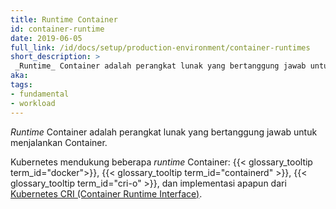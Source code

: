 ```yaml
---
title: Runtime Container
id: container-runtime
date: 2019-06-05
full_link: /id/docs/setup/production-environment/container-runtimes
short_description: >
 _Runtime_ Container adalah perangkat lunak yang bertanggung jawab untuk menjalankan Container.
aka:
tags:
- fundamental
- workload
---
```

_Runtime_ Container adalah perangkat lunak yang bertanggung jawab untuk menjalankan Container.

<!--more-->

Kubernetes mendukung beberapa _runtime_ Container: {{< glossary_tooltip term_id="docker">}}, {{< glossary_tooltip term_id="containerd" >}}, {{< glossary_tooltip term_id="cri-o" >}}, dan implementasi apapun dari [Kubernetes CRI (Container Runtime Interface)](https://github.com/kubernetes/community/blob/master/contributors/devel/sig-node/container-runtime-interface.md).
